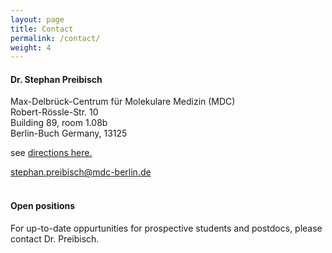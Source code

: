 ```yaml
---
layout: page
title: Contact
permalink: /contact/
weight: 4
---
```



#### Dr. Stephan Preibisch

Max-Delbrück-Centrum für Molekulare Medizin (MDC)  
Robert-Rössle-Str. 10  
Building 89, room 1.08b  
Berlin-Buch
Germany, 13125   

<p>see <a href="https://www.mdc-berlin.de/8233888/en/about_the_mdc/wegweiser" target="_blank">directions here.</a></p>

<a href="#">stephan.preibisch@mdc-berlin.de</a>
<br><br>

#### Open positions
For up-to-date oppurtunities for prospective students and postdocs, please contact Dr. Preibisch.